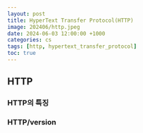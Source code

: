 ```yaml
---
layout: post
title: HyperText Transfer Protocol(HTTP)
image: 202406/http.jpeg
date: 2024-06-03 12:00:00 +1000
categories: cs
tags: [http, hypertext_transfer_protocol]
toc: true
---
```

## HTTP

### HTTP의 특징

### HTTP/version